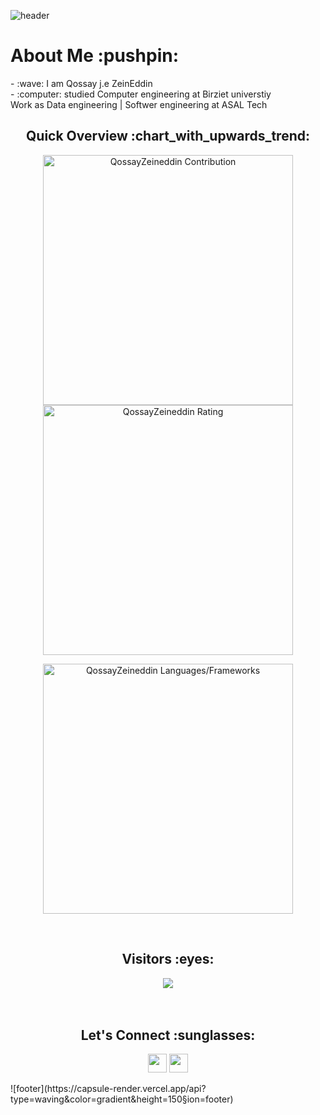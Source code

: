 ![header](https://capsule-render.vercel.app/api?type=waving&color=gradient&height=280&section=header&text=Hi%20there%20%F0%9F%91%8B&fontSize=90)
<!--
**QossayZeineddin/QossayZeineddin** is a :sparkles: _special_ :sparkles: repository because its `README.md` (this file) appears on your GitHub profile.
Here are some ideas to get you started:
- :telescope: I’m currently working on
- :seedling: I’m currently learning ...
- :dancers: I’m looking to collaborate on ...
- :thinking_face: I’m looking for help with ...
- :speech_balloon: Ask me about ...
- :mailbox: How to reach me: ...
- :smile: Pronouns: ...
- :zap: Fun fact: ...
-->
<h1>About Me :pushpin:</h1>
- :wave: I am Qossay j.e ZeinEddin
<br />
- :computer: studied Computer engineering  at Birziet universtiy 
<br />
Work as Data engineering  | Softwer engineering  at ASAL Tech
<br />
<h2 align="center">Quick Overview :chart_with_upwards_trend:</h2>
  <p align = "center">
</p>
<p align = "center">
  <img src = "https://github-readme-stats.vercel.app/api?username=QossayZeineddin&count_private=true&theme=dracula&hide_border=true" alt = "QossayZeineddin
 Contribution" width = 400 >
  <img src = "https://github-readme-streak-stats.herokuapp.com?user=QossayZeineddin&theme=dracula&hide_border=true" alt = "QossayZeineddin Rating" width = 400 >
</p>
<p align = "center">
 <img src = "https://github-readme-stats.vercel.app/api/top-langs?username=QossayZeineddin&show_icons=true&count_private=true&locale=en&layout=compact&langs_count=10&hide_border=true&bg_color=282A36&title_color=DD6387&text_color=fff&icon_color=fff" alt = "QossayZeineddin Languages/Frameworks" width = 400 />
</p>
<br />
<h2 align="center">Visitors :eyes:</h2>
<div align="center" >
  <img src="https://profile-counter.glitch.me/QossayZeineddin/count.svg"></img>
</div>
<br /><br />
<h2 align="center">Let's Connect :sunglasses:</h2>
<p align="center">
  <a href = "mailto:qossay.zeineddin@gmail.com"><img src = "https://img.shields.io/badge/Gmail-D14836?style=for-the-badge&logo=gmail&logoColor=white" height = 30></a>
  <a href = "https://www.linkedin.com/in/qossay-zeineddin/"><img src = "https://img.shields.io/badge/LinkedIn-0077B5?style=for-the-badge&logo=linkedin&logoColor=white"     height = 30></a>
</p>
![footer](https://capsule-render.vercel.app/api?type=waving&color=gradient&height=150&section=footer)
